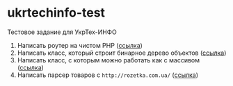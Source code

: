 # ukrtechinfo-test
Тестовое задание для УкрТех-ИНФО

1. Написать роутер на чистом PHP ([ссылка](task1/README.md))
2. Написать класс, который строит бинарное дерево объектов 
([ссылка](task2/README.md))
3. Написать класс, с которым можно работать как с массивом
([ссылка](task3/README.md))
4. Написать парсер товаров с `http://rozetka.com.ua/`
([ссылка](task4/README.md))